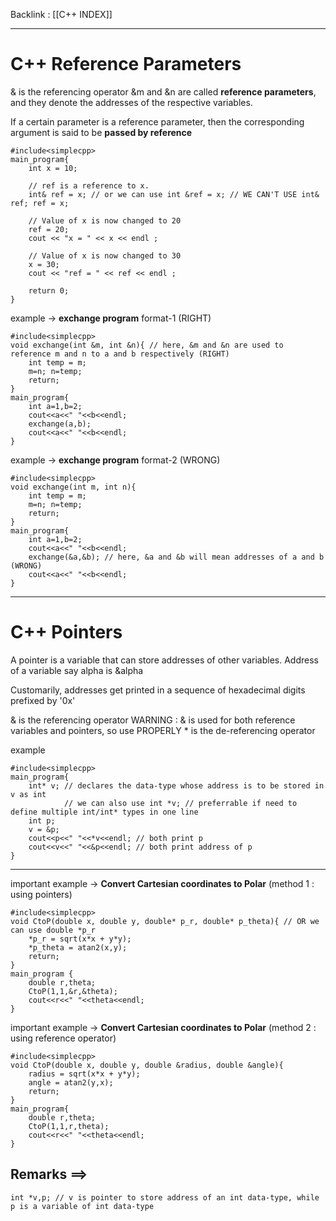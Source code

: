 Backlink : [[C++ INDEX]]

---
# C++ Reference Parameters 
<span class="yellow">& is the referencing operator</span>
&m and &n are called **reference parameters**, and they denote the addresses of the respective variables.

If a certain parameter is a reference parameter, then the corresponding argument is said to be **passed by reference**

```
#include<simplecpp>
main_program{
    int x = 10;

    // ref is a reference to x.
    int& ref = x; // or we can use int &ref = x; // WE CAN'T USE int& ref; ref = x;

    // Value of x is now changed to 20
    ref = 20;
    cout << "x = " << x << endl ;

    // Value of x is now changed to 30
    x = 30;
    cout << "ref = " << ref << endl ;

    return 0;
}

```

example -> **exchange program** format-1 (RIGHT)
```
#include<simplecpp>
void exchange(int &m, int &n){ // here, &m and &n are used to reference m and n to a and b respectively (RIGHT)
    int temp = m;
    m=n; n=temp;
    return;
}
main_program{
    int a=1,b=2;
    cout<<a<<" "<<b<<endl;
    exchange(a,b);
    cout<<a<<" "<<b<<endl;
}
```

example -> **exchange program** format-2 (WRONG)
```
#include<simplecpp>
void exchange(int m, int n){
    int temp = m;
    m=n; n=temp;
    return;
}
main_program{
    int a=1,b=2;
    cout<<a<<" "<<b<<endl;
    exchange(&a,&b); // here, &a and &b will mean addresses of a and b (WRONG)
    cout<<a<<" "<<b<<endl;
}

```

---
# C++ Pointers
A pointer is a variable that can store addresses of other variables.
Address of a variable say alpha is &alpha

Customarily, addresses get printed in a sequence of hexadecimal digits prefixed by '0x'

<span class="yellow">& is the referencing operator</span>
<span class="red">WARNING : & is used for both reference variables and pointers, so use PROPERLY</span>
<span class="yellow">* is the de-referencing operator</span>

example
```
#include<simplecpp>
main_program{
    int* v; // declares the data-type whose address is to be stored in v as int
            // we can also use int *v; // preferrable if need to define multiple int/int* types in one line 
    int p; 
    v = &p;
    cout<<p<<" "<<*v<<endl; // both print p
    cout<<v<<" "<<&p<<endl; // both print address of p
}
```

---
important example -> **Convert Cartesian coordinates to Polar** (method 1 : using pointers)
```
#include<simplecpp>
void CtoP(double x, double y, double* p_r, double* p_theta){ // OR we can use double *p_r
    *p_r = sqrt(x*x + y*y);
    *p_theta = atan2(x,y);
    return;
}
main_program {
    double r,theta;
    CtoP(1,1,&r,&theta);
    cout<<r<<" "<<theta<<endl;
}
```

important example -> **Convert Cartesian coordinates to Polar** (method 2 : using reference operator)
```
#include<simplecpp>
void CtoP(double x, double y, double &radius, double &angle){
    radius = sqrt(x*x + y*y);
    angle = atan2(y,x);
    return;
}
main_program{
    double r,theta;
    CtoP(1,1,r,theta);
    cout<<r<<" "<<theta<<endl;
}
```


## Remarks ==>
```
int *v,p; // v is pointer to store address of an int data-type, while p is a variable of int data-type  
```